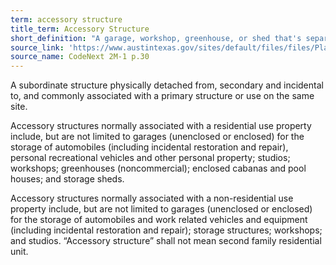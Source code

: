 ```yaml
---
term: accessory structure
title_term: Accessory Structure
short_definition: "A garage, workshop, greenhouse, or shed that's separate from the main building."
source_link: 'https://www.austintexas.gov/sites/default/files/files/Planning/CodeNEXT/ALDC_PRD_23_LandDevelopmentCode_Combined_2017_0130_web.pdf'
source_name: CodeNext 2M-1 p.30
---
```



A subordinate structure physically detached from, secondary and incidental to, and commonly associated with a primary structure or use on the same site.

Accessory structures normally associated with a residential use property include, but are not limited to garages (unenclosed or enclosed) for the storage of automobiles (including incidental restoration and repair), personal recreational vehicles and other personal property; studios; workshops; greenhouses (noncommercial); enclosed cabanas and pool houses; and storage sheds.

Accessory structures normally associated with a non-residential use property include, but are not limited to garages (unenclosed or enclosed) for the storage of automobiles and work related vehicles and equipment (including incidental restoration and repair); storage structures; workshops; and studios. “Accessory structure” shall not mean second family residential unit.